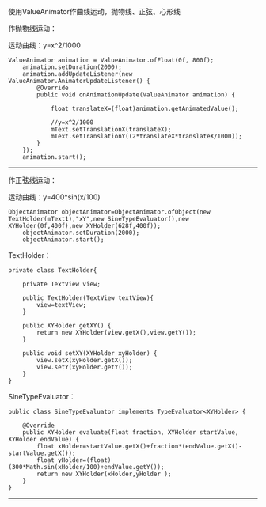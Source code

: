 使用ValueAnimator作曲线运动，抛物线、正弦、心形线

作抛物线运动：

运动曲线：y=x^2/1000

    ValueAnimator animation = ValueAnimator.ofFloat(0f, 800f);
        animation.setDuration(2000);
        animation.addUpdateListener(new ValueAnimator.AnimatorUpdateListener() {
            @Override
            public void onAnimationUpdate(ValueAnimator animation) {
                
                float translateX=(float)animation.getAnimatedValue();
                
                //y=x^2/1000
                mText.setTranslationX(translateX);
                mText.setTranslationY((2*translateX*translateX/1000));
            }
        });
        animation.start();
***

作正弦线运动：

运动曲线：y=400*sin(x/100)

    ObjectAnimator objectAnimator=ObjectAnimator.ofObject(new TextHolder(mText1),"xY",new SineTypeEvaluator(),new XYHolder(0f,400f),new XYHolder(628f,400f));
        objectAnimator.setDuration(2000);
        objectAnimator.start();
        
TextHolder：

    private class TextHolder{

        private TextView view;

        public TextHolder(TextView textView){
            view=textView;
        }

        public XYHolder getXY() {
            return new XYHolder(view.getX(),view.getY());
        }

        public void setXY(XYHolder xyHolder) {
            view.setX(xyHolder.getX());
            view.setY(xyHolder.getY());
        }
    }


SineTypeEvaluator：

    public class SineTypeEvaluator implements TypeEvaluator<XYHolder> {

        @Override
        public XYHolder evaluate(float fraction, XYHolder startValue, XYHolder endValue) {
            float xHolder=startValue.getX()+fraction*(endValue.getX()-startValue.getX());
            float yHolder=(float) (300*Math.sin(xHolder/100)+endValue.getY());
            return new XYHolder(xHolder,yHolder );
        }
    }
    
***

